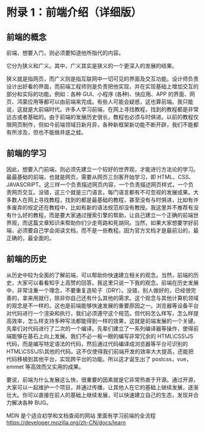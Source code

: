 # 附录 1：前端介绍（详细版）

## 前端的概念

前端，想要入门，则必须要知道他所指代的内容。

它分为狭义和广义。其中，广义其实是狭义的一个更深入的发展的结果。

狭义就是指网页，而广义则是指互联网中一切可见的界面及交互功能。设计师负责设计出好看的界面，而前端工程师则是负责把他实现，并在实现基础上增加交互的部分和实际的功能。例如：各种 GUI、小程序 (各种)、快应用、APP 的界面、网页、鸿蒙应用等都可以由前端来完成。有些人可能会疑惑，这也算前端。我只能说，这就是大前端时代。许多人学习前端，在网上寻找教程，找到的教程都是非常远古或者基础的。由于前端的发展历史很长，教程也必须与时俱进。以前的教程仅限网页制作，但如今前端领域日新月异，各种新框架新功能不断开辟，我们不能都有所涉及，但也不能做井底之蛙。

## 前端的学习

因此，想要入门前端，则必须先建立一个较好的世界观，才能进行方法论的学习。最最基础的前端，也就是网页，需要从网页三剑客开始学习，即 HTML、CSS、JAVASCRIPT。这三样一个负责描述网页内容，一个负责描述网页样式，一个负责网页交互。没错，这三个就是三门语言。每门语言都有不可忽视的发展成果。大多数人在网上寻找教程，找到的都是最基础的教程，甚至没有与时俱进，比如有许多废弃的规定还在教程中，比如有新的语法规范却没有教授。我这里并不推荐有没有什么好的教程，而是要大家通过搜索引擎的帮助，让自己建立一个正确的前端世界观，而这篇文章知识来帮助你们少走弯路和死胡同。当然，如果大家想要学好前端，必须要自己学会阅读文档，而不是一些教程。因为官方文档才是最前沿的，最正确的，最全面的。

## 前端的历史

从历史中较为全面的了解前端，可以帮助你快速建立相关的观念。当然，前端的历史，大家可以看看知乎上高赞的回答。我这里只说一下我的观念。前端在历史发展中，非常注重一个理念，不要重复造轮子（DRY）。没错，别人做好的，已经很完善的，拿来用就行，除非你自己还有什么其他的需求。这个观念与其他计算机领域的观念是不一样的。这也是前端能够快速发展的重要原因之一。浏览器等设备平台对代码进行一个渲染和执行，我们必须遵守这个规范。但代码怎么样写，怎么样提高效率，怎么样支持多种写法都能得到一样的效果，这就是前端发展的一个关键。先辈们对代码进行了二次的一个编译。先辈们建立了一系列编译器等操作，使得前端能够在基石上向上发展。我们不必一板一眼的编写非常冗余的 HTML\CSS\JS 代码，而是编写特定语法的代码，然后通过代码编译成浏览器等平台可识别的 HTML\CSS\JS\其他的代码。这不仅使得我们前端开发的效率大大提高，还能把代码移植到其他平台，实现跨平台的功能。所以这才诞生出了 postcss，vue，emmet 等高效而又实用的成果。

要说，前端为什么发展这么快，很重要的因素就是它非常热衷于开源。通过开源，大家可以一起维护一个项目，并通过传播，让其他人在它的基础上继续发展，逐渐壮大。你可以直接在前人的基础上继续发展，可以快速建立自己的生态，发现并合力解决各种 BUG。

MDN 是个适合初学和文档查阅的网站 里面有学习前端的全流程
<https://developer.mozilla.org/zh-CN/docs/learn>
